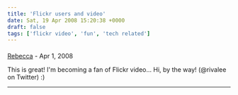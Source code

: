 ```yaml
---
title: 'Flickr users and video'
date: Sat, 19 Apr 2008 15:20:38 +0000
draft: false
tags: ['flickr video', 'fun', 'tech related']
---
```



#### 
[Rebecca](http://www.rebeccacottrell.co.uk/blog "r.e.cottrell@gmail.com") - <time datetime="2008-04-21 21:32:02">Apr 1, 2008</time>

This is great! I'm becoming a fan of Flickr video... Hi, by the way! (@rivalee on Twitter) :)
<hr />
